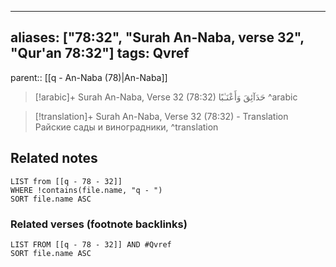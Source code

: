 
---
aliases: ["78:32", "Surah An-Naba, verse 32", "Qur'an 78:32"]
tags: Qvref
---

parent:: [[q - An-Naba (78)|An-Naba]]

> [!arabic]+ Surah An-Naba, Verse 32 (78:32)
> <span class="quran-arabic">حَدَآئِقَ وَأَعْنَـٰبًا</span>
^arabic

> [!translation]+ Surah An-Naba, Verse 32 (78:32) - Translation
> Райские сады и виноградники,
^translation



## Related notes
```dataview
LIST from [[q - 78 - 32]]
WHERE !contains(file.name, "q - ")
SORT file.name ASC
```

### Related verses (footnote backlinks)
```dataview
LIST FROM [[q - 78 - 32]] AND #Qvref
SORT file.name ASC
```

